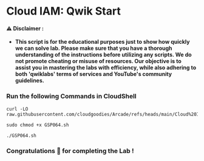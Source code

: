 #  Cloud IAM: Qwik Start


#### ⚠️ Disclaimer :
- **This script is for the educational purposes just to show how quickly we can solve lab. Please make sure that you have a thorough understanding of the instructions before utilizing any scripts. We do not promote cheating or  misuse of resources. Our objective is to assist you in mastering the labs with efficiency, while also adhering to both 'qwiklabs' terms of services and YouTube's community guidelines.**

### Run the following Commands in CloudShell 

```
curl -LO raw.githubusercontent.com/cloudgoodies/Arcade/refs/heads/main/Cloud%20IAM%3A%20Qwik%20Start/GSP064.sh

sudo chmod +x GSP064.sh

./GSP064.sh
```

### Congratulations 🎉 for completing the Lab !
